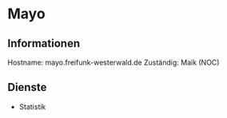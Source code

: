 # Mayo
## Informationen  
Hostname: mayo.freifunk-westerwald.de
Zuständig: Maik (NOC)

## Dienste
* Statistik
